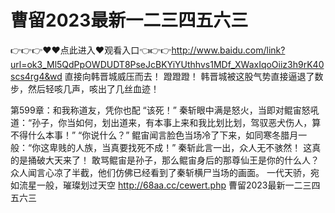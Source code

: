 # 曹留2023最新一二三四五六三
👉👉👉♥♥点此进入♥观看入口👈👉👉http://www.baidu.com/link?url=ok3_Ml5QdPpOWDUDT8PseJcBKYiYUthhvs1MDf_XWaxIqoOiiz3h9rK40scs4rg4&wd
直接向韩晋城威压而去！
    蹬蹬蹬！
    韩晋城被这股气势直接逼退了数步，然后轻咳几声，咳出了几丝血迹！

第599章：和我称道友，凭你也配
    “该死！”
    秦斩眼中满是怒火，当即对鲲宙怒吼道：“孙子，你当如何，划出道来，有本事上来和我比划比划，驾驭恶犬伤人，算不得什么本事！”
    “你说什么？”
    鲲宙闻言脸色当场冷了下来，如同寒冬腊月一般：“你这卑贱的人族，当真要找死不成！”
    秦斩此言一出，众人无不骇然！
    这真的是捅破大天来了！
    敢骂鲲宙是孙子，那么鲲宙身后的那尊仙王是你的什么人？
    众人闻言心凉了半截，他们仿佛已经看到了秦斩横尸当场的画面。
    一代天骄，宛如流星一般，璀璨划过天空
http://68aa.cc/cewert.php
曹留2023最新一二三四五六三
